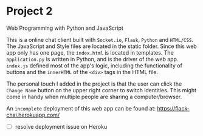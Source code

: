 # Project 2

Web Programming with Python and JavaScript

This is a online chat client built with `Socket.io`, `Flask`, `Python` and `HTML/CSS`. The JavaScript and Style files are located in the static folder. Since
this web app only has one page, the `index.html` is located in templates. The `application.py` is written in Python, and is the driver of the web app. `index.js` defined most
of the app's logic, including the functionality of buttons and the `innerHTML` of the `<div>` tags in the HTML file.

The personal touch I added in the project is that the user can click the `Change Name` button on the upper right corner to switch identities. This might come in handy when
multiple people are sharing a computer/browser.

An `incomplete` deployment of this web app can be found at: https://flack-chai.herokuapp.com/

- [ ] resolve deployment issue on Heroku